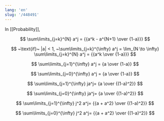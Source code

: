 ```yaml
---
lang: 'en'
slug: '/448491'
---
```


In [[Probability]],

$$
\sum\limits_{j=k}^{N} a^j = {{a^k - a^{N+1} \over {1-a}}}
$$

$$
~\text{if}~ |a| < 1, ~\sum\limits_{j=k}^{\infty} a^j = \lim_{N \to \infty} \sum\limits_{j=k}^{N} a^j = {{a^k \over {1-a}}}
$$

$$
\sum\limits_{j=1}^{\infty} a^j = {a \over {1-a}}
$$

$$
\sum\limits_{j=0}^{\infty} a^j = {a \over {1-a}}
$$

$$
\sum\limits_{j=1}^{\infty} ja^j= {a \over {(1-a)^2}}
$$

$$
\sum\limits_{j=0}^{\infty} ja^j= {a \over {(1-a)^2}}
$$

$$
\sum\limits_{j=1}^{\infty} j^2 a^j= {{a + a^2} \over {(1-a)^2}}
$$

$$
\sum\limits_{j=0}^{\infty} j^2 a^j= {{a + a^2} \over {(1-a)^2}}
$$

